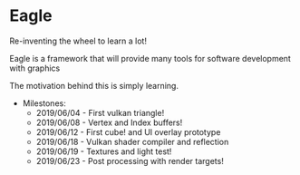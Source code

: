 # Eagle
Re-inventing the wheel to learn a lot!

Eagle is a framework that will provide many tools for software development with graphics

The motivation behind this is simply learning.

- Milestones:
  - 2019/06/04 - First vulkan triangle!
  - 2019/06/08 - Vertex and Index buffers!
  - 2019/06/12 - First cube! and UI overlay prototype
  - 2019/06/18 - Vulkan shader compiler and reflection
  - 2019/06/19 - Textures and light test!
  - 2019/06/23 - Post processing with render targets!